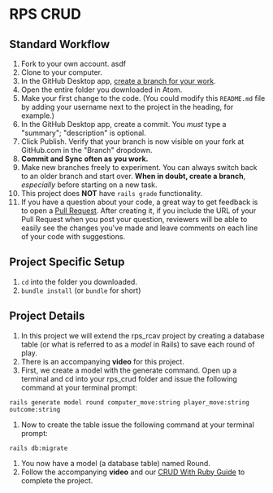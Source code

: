 # RPS CRUD

## Standard Workflow

 1. Fork to your own account. asdf
 1. Clone to your computer.
 1. In the GitHub Desktop app, [create a branch for your work](https://help.github.com/desktop/guides/contributing/creating-a-branch-for-your-work/#creating-a-branch).
 1. Open the entire folder you downloaded in Atom.
 1. Make your first change to the code. (You could modify this `README.md` file by adding your username next to the project in the heading, for example.)
 1. In the GitHub Desktop app, create a commit. You *must* type a "summary"; "description" is optional.
 1. Click Publish. Verify that your branch is now visible on your fork at GitHub.com in the "Branch" dropdown.
 1. **Commit and Sync often as you work.**
 1. Make new branches freely to experiment. You can always switch back to an older branch and start over. **When in doubt, create a branch**, _especially_ before starting on a new task.
 1. This project does **NOT** have `rails grade` functionality.
 1. If you have a question about your code, a great way to get feedback is to open a [Pull Request](https://help.github.com/articles/creating-a-pull-request/). After creating it, if you include the URL of your Pull Request when you post your question, reviewers will be able to easily see the changes you've made and leave comments on each line of your code with suggestions.

## Project Specific Setup

1. `cd` into the folder you downloaded.
1. `bundle install` (or `bundle` for short)
<!-- 1. `rails server` (or `rails s` for short) -->


## Project Details
1.  In this project we will extend the rps_rcav project by creating a database table (or what is referred to as a *model* in Rails) to save each round of play.
1.  There is an accompanying **video** for this project.  
1.  First, we create a model with the generate command.  Open up a terminal and cd into your rps_crud folder and issue the following command at your terminal prompt:
````
rails generate model round computer_move:string player_move:string outcome:string
````
1.  Now to create the table issue the following command at your terminal prompt:
````
rails db:migrate
````
1.  You now have a model (a database table) named Round.
1.  Follow the accompanying **video** and our [CRUD With Ruby Guide](https://guides.firstdraft.com/crud-with-ruby.html) to complete the project.
